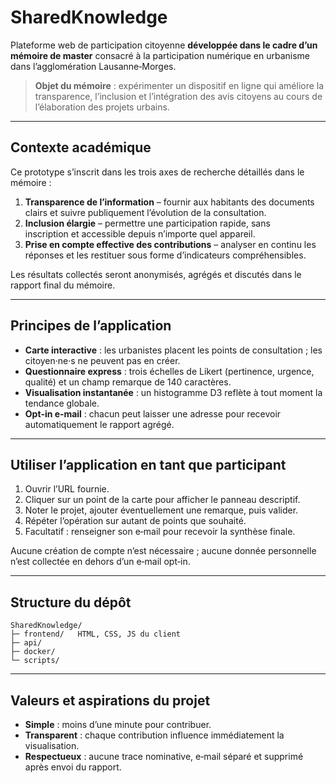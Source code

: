 # SharedKnowledge

Plateforme web de participation citoyenne **développée dans le cadre d’un mémoire de master** consacré à la participation numérique en urbanisme dans l’agglomération Lausanne‑Morges.

> **Objet du mémoire** : expérimenter un dispositif en ligne qui améliore la transparence, l’inclusion et l’intégration des avis citoyens au cours de l’élaboration des projets urbains.

---

## Contexte académique
Ce prototype s’inscrit dans les trois axes de recherche détaillés dans le mémoire :

1. **Transparence de l’information** – fournir aux habitants des documents clairs et suivre publiquement l’évolution de la consultation.
2. **Inclusion élargie** – permettre une participation rapide, sans inscription et accessible depuis n’importe quel appareil.
3. **Prise en compte effective des contributions** – analyser en continu les réponses et les restituer sous forme d’indicateurs compréhensibles.

Les résultats collectés seront anonymisés, agrégés et discutés dans le rapport final du mémoire.

---

## Principes de l’application
- **Carte interactive** : les urbanistes placent les points de consultation ; les citoyen·ne·s ne peuvent pas en créer.
- **Questionnaire express** : trois échelles de Likert (pertinence, urgence, qualité) et un champ remarque de 140 caractères.
- **Visualisation instantanée** : un histogramme D3 reflète à tout moment la tendance globale.
- **Opt‑in e‑mail** : chacun peut laisser une adresse pour recevoir automatiquement le rapport agrégé.

---

## Utiliser l’application en tant que participant
1. Ouvrir l’URL fournie.
3. Cliquer sur un point de la carte pour afficher le panneau descriptif.
4. Noter le projet, ajouter éventuellement une remarque, puis valider.
5. Répéter l’opération sur autant de points que souhaité.
6. Facultatif : renseigner son e‑mail pour recevoir la synthèse finale.

Aucune création de compte n’est nécessaire ; aucune donnée personnelle n’est collectée en dehors d’un e‑mail opt‑in.

---

## Structure du dépôt
```
SharedKnowledge/
├─ frontend/   HTML, CSS, JS du client
├─ api/        
├─ docker/     
└─ scripts/   
```

---

## Valeurs et aspirations du projet
- **Simple** : moins d’une minute pour contribuer.
- **Transparent** : chaque contribution influence immédiatement la visualisation.
- **Respectueux** : aucune trace nominative, e‑mail séparé et supprimé après envoi du rapport.



